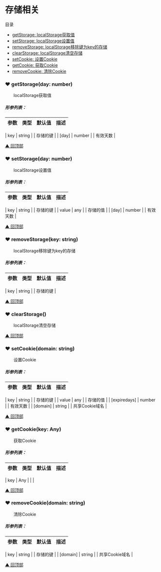# 存储相关

<span id="top">目录</span>
* [ getStorage: localStorage获取值](#getStorage)
* [ setStorage: localStorage设置值](#setStorage)
* [ removeStorage: localStorage移除键为key的存储](#removeStorage)
* [ clearStorage: localStorage清空存储](#clearStorage)
* [ setCookie: 设置Cookie](#setCookie)
* [ getCookie: 获取Cookie](#getCookie)
* [ removeCookie: 清除Cookie](#removeCookie)


### <span id="getStorage">♥ getStorage(day: number)</span>
&emsp;&emsp;localStorage获取值

##### 形参列表：
| 参数 | 类型  |  默认值         | 描述 |
| :--- | :---- | :------------- |:---- |

| key | string |  | 存储的键 |
| [day] | number |  | 有效天数 |





[▲ 回顶部](#top)
### <span id="setStorage">♥ setStorage(day: number)</span>
&emsp;&emsp;localStorage设置值

##### 形参列表：
| 参数 | 类型  |  默认值         | 描述 |
| :--- | :---- | :------------- |:---- |

| key | string |  | 存储的键 |
| value | any |  | 存储的值 |
| [day] | number |  | 有效天数 |





[▲ 回顶部](#top)
### <span id="removeStorage">♥ removeStorage(key: string)</span>
&emsp;&emsp;localStorage移除键为key的存储

##### 形参列表：
| 参数 | 类型  |  默认值         | 描述 |
| :--- | :---- | :------------- |:---- |

| key | string |  | 存储的键 |





[▲ 回顶部](#top)
### <span id="clearStorage">♥ clearStorage()</span>
&emsp;&emsp;localStorage清空存储







[▲ 回顶部](#top)
### <span id="setCookie">♥ setCookie(domain: string)</span>
&emsp;&emsp;设置Cookie

##### 形参列表：
| 参数 | 类型  |  默认值         | 描述 |
| :--- | :---- | :------------- |:---- |

| key | string |  | 存储的键 |
| value | any |  | 存储的值 |
| [expiredays] | number |  | 有效天数 |
| [domain] | string |  | 共享Cookie域名 |





[▲ 回顶部](#top)
### <span id="getCookie">♥ getCookie(key: Any)</span>
&emsp;&emsp;获取Cookie

##### 形参列表：
| 参数 | 类型  |  默认值         | 描述 |
| :--- | :---- | :------------- |:---- |

| key | Any |  |  |





[▲ 回顶部](#top)
### <span id="removeCookie">♥ removeCookie(domain: string)</span>
&emsp;&emsp;清除Cookie

##### 形参列表：
| 参数 | 类型  |  默认值         | 描述 |
| :--- | :---- | :------------- |:---- |

| key | string |  | 存储的键 |
| [domain] | string |  | 共享Cookie域名 |





[▲ 回顶部](#top)